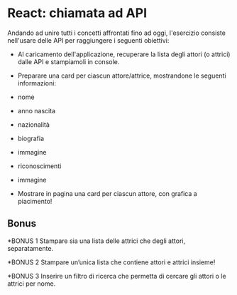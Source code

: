 # React: chiamata ad API

Andando ad unire tutti i concetti affrontati fino ad oggi, l'esercizio consiste nell'usare delle API per raggiungere i seguenti obiettivi:

- Al caricamento dell'applicazione, recuperare la lista degli attori (o attrici) dalle API e stampiamoli in console.

- Preparare una card per ciascun attore/attrice, mostrandone le seguenti informazioni:
- nome
- anno nascita
- nazionalità
- biografia
- immagine
- riconoscimenti
- immagine

- Mostrare in pagina una card per ciascun attore, con grafica a piacimento!



## Bonus

*BONUS 1 
Stampare sia una lista delle attrici che degli attori, separatamente.

*BONUS 2 
Stampare un’unica lista che contiene attori e attrici insieme!

*BONUS 3
Inserire un filtro di ricerca che permetta di cercare gli attori o le attrici per nome.



